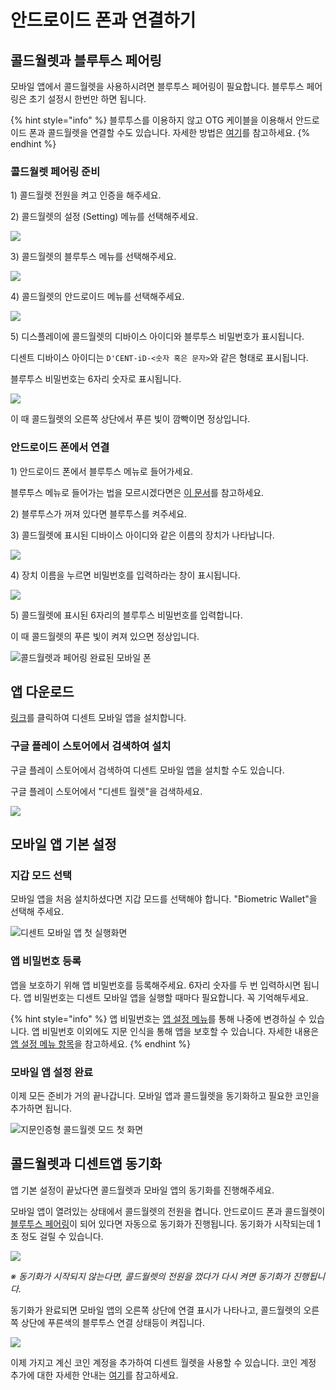 # 안드로이드 폰과 연결하기

## 콜드월렛과 블루투스 페어링 <a id="bluetooth-paring"></a>

모바일 앱에서 콜드월렛을 사용하시려면 블루투스 페어링이 필요합니다. 블루투스 페어링은 초기 설정시 한번만 하면 됩니다.

{% hint style="info" %}
블루투스를 이용하지 않고 OTG 케이블을 이용해서 안드로이드 폰과 콜드월렛을 연결할 수도 있습니다. 자세한 방법은 [여기](android-otg.md)를 참고하세요.
{% endhint %}

### 콜드월렛 페어링 준비

1\) 콜드월렛 전원을 켜고 인증을 해주세요.

2\) 콜드월렛의 설정 \(Setting\) 메뉴를 선택해주세요.

![](../../.gitbook/assets/image%20%2835%29.png)

3\) 콜드월렛의 블루투스 메뉴를 선택해주세요.

![](../../.gitbook/assets/image%20%28200%29.png)

4\) 콜드월렛의 안드로이드 메뉴를 선택해주세요.

![](../../.gitbook/assets/image%20%2870%29.png)

5\) 디스플레이에 콜드월렛의 디바이스 아이디와 블루투스 비밀번호가 표시됩니다.

디센트 디바이스 아이디는 `D'CENT-iD-<숫자 혹은 문자>`와 같은 형태로 표시됩니다.

블루투스 비밀번호는 6자리 숫자로 표시됩니다.

![](../../.gitbook/assets/image%20%28182%29.png)

이 때 콜드월렛의 오른쪽 상단에서 푸른 빛이 깜빡이면 정상입니다.

### 안드로이드 폰에서 연결

1\) 안드로이드 폰에서 블루투스 메뉴로 들어가세요.

블루투스 메뉴로 들어가는 법을 모르시겠다면은 [이 문서](android-bluetooth-menu.md)를 참고하세요.

2\) 블루투스가 꺼져 있다면 블루투스를 켜주세요.

3\) 콜드월렛에 표시된 디바이스 아이디와 같은 이름의 장치가 나타납니다.

![](../../.gitbook/assets/image%20%2869%29.png)

4\) 장치 이름을 누르면 비밀번호를 입력하라는 창이 표시됩니다.

![](../../.gitbook/assets/image%20%2858%29.png)

5\) 콜드월렛에 표시된 6자리의 블루투스 비밀번호를 입력합니다.

이 때 콜드월렛의 푸른 빛이 켜져 있으면 정상입니다.

![&#xCF5C;&#xB4DC;&#xC6D4;&#xB81B;&#xACFC; &#xD398;&#xC5B4;&#xB9C1; &#xC644;&#xB8CC;&#xB41C; &#xBAA8;&#xBC14;&#xC77C; &#xD3F0;](../../.gitbook/assets/image%20%2815%29.png)

## 앱 다운로드

[링크](https://play.google.com/store/apps/details?id=com.kr.iotrust.dcent.wallet)를 클릭하여 디센트 모바일 앱을 설치합니다.

### 구글 플레이 스토어에서 검색하여 설치

구글 플레이 스토어에서 검색하여 디센트 모바일 앱을 설치할 수도 있습니다.

구글 플레이 스토어에서 "디센트 월렛"을 검색하세요.

![](../../.gitbook/assets/image%20%2884%29.png)

## 모바일 앱 기본 설정

### 지갑 모드 선택

모바일 앱을 처음 설치하셨다면 지갑 모드를 선택해야 합니다. "Biometric Wallet"을 선택해 주세요.

![&#xB514;&#xC13C;&#xD2B8; &#xBAA8;&#xBC14;&#xC77C; &#xC571; &#xCCAB; &#xC2E4;&#xD589;&#xD654;&#xBA74;](../../.gitbook/assets/image%20%2861%29.png)

### 앱 비밀번호 등록

앱을 보호하기 위해 앱 비밀번호를 등록해주세요. 6자리 숫자를 두 번 입력하시면 됩니다. 앱 비밀번호는 디센트 모바일 앱을 실행할 때마다 필요합니다. 꼭 기억해두세요.

{% hint style="info" %}
앱 비밀번호는 [앱 설정 메뉴](../../mobile-app/mobile-app-setting-menu/)를 통해 나중에 변경하실 수 있습니다. 앱 비밀번호 이외에도 지문 인식을 통해 앱을 보호할 수 있습니다. 자세한 내용은 [앱 설정 메뉴 항목](../../mobile-app/mobile-app-setting-menu/)을 참고하세요.
{% endhint %}

### 모바일 앱 설정 완료

이제 모든 준비가 거의 끝나갑니다. 모바일 앱과 콜드월렛을 동기화하고 필요한 코인을 추가하면 됩니다.

![&#xC9C0;&#xBB38;&#xC778;&#xC99D;&#xD615; &#xCF5C;&#xB4DC;&#xC6D4;&#xB81B; &#xBAA8;&#xB4DC; &#xCCAB; &#xD654;&#xBA74;](../../.gitbook/assets/image%20%287%29.png)

## 콜드월렛과 디센트앱 동기화

앱 기본 설정이 끝났다면 콜드월렛과 모바일 앱의 동기화를 진행해주세요.

모바일 앱이 열려있는 상태에서 콜드월렛의 전원을 켭니다. 안드로이드 폰과 콜드월렛이 [블루투스 페어링](./#bluetooth-paring)이 되어 있다면 자동으로 동기화가 진행됩니다. 동기화가 시작되는데 1초 정도 걸릴 수 있습니다.

![](../../.gitbook/assets/image%20%2827%29.png)

_※ 동기화가 시작되지 않는다면, 콜드월렛의 전원을 껐다가 다시 켜면 동기화가 진행됩니다._

동기화가 완료되면 모바일 앱의 오른쪽 상단에 연결 표시가 나타나고, 콜드월렛의 오른쪽 상단에 푸른색의 블루투스 연결 상태등이 켜집니다.

![](../../.gitbook/assets/image%20%28123%29.png)

이제 가지고 계신 코인 계정을 추가하여 디센트 월렛을 사용할 수 있습니다. 코인 계정 추가에 대한 자세한 안내는 [여기](../../mobile-app/create-account/)를 참고하세요.

